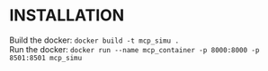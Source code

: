 # INSTALLATION
Build the docker: `docker build -t mcp_simu .`  
Run the docker: `docker run --name mcp_container -p 8000:8000 -p 8501:8501 mcp_simu`


